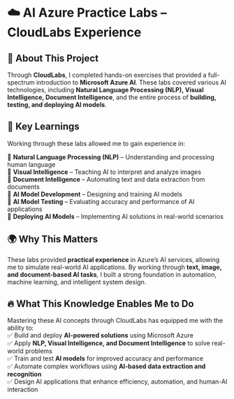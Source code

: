 # ☁️ AI Azure Practice Labs – CloudLabs Experience  

## 📜 About This Project  
Through **CloudLabs**, I completed hands-on exercises that provided a full-spectrum introduction to **Microsoft Azure AI**. These labs covered various AI technologies, including **Natural Language Processing (NLP), Visual Intelligence, Document Intelligence**, and the entire process of **building, testing, and deploying AI models**.  

## 🧠 Key Learnings  
Working through these labs allowed me to gain experience in:  

🔹 **Natural Language Processing (NLP)** – Understanding and processing human language  
🔹 **Visual Intelligence** – Teaching AI to interpret and analyze images  
🔹 **Document Intelligence** – Automating text and data extraction from documents  
🔹 **AI Model Development** – Designing and training AI models  
🔹 **AI Model Testing** – Evaluating accuracy and performance of AI applications  
🔹 **Deploying AI Models** – Implementing AI solutions in real-world scenarios  

## 🌍 Why This Matters  
These labs provided **practical experience** in Azure’s AI services, allowing me to simulate real-world AI applications. By working through **text, image, and document-based AI tasks**, I built a strong foundation in automation, machine learning, and intelligent system design.  

## 🔥 What This Knowledge Enables Me to Do  
Mastering these AI concepts through CloudLabs has equipped me with the ability to:  
✅ Build and deploy **AI-powered solutions** using Microsoft Azure  
✅ Apply **NLP, Visual Intelligence, and Document Intelligence** to solve real-world problems  
✅ Train and test **AI models** for improved accuracy and performance  
✅ Automate complex workflows using **AI-based data extraction and recognition**  
✅ Design AI applications that enhance efficiency, automation, and human-AI interaction  
